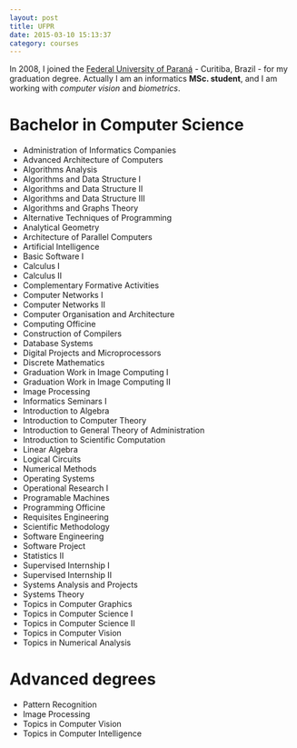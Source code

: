 ```yaml
---
layout: post
title: UFPR 
date: 2015-03-10 15:13:37
category: courses
---
```


In 2008, I joined the [Federal University of Paraná](http://www.ufpr.br) - Curitiba, Brazil - for my graduation degree. Actually I am an informatics **MSc. student**, and I am working with *computer vision* and *biometrics*.

# Bachelor in Computer Science
* Administration of Informatics Companies
* Advanced Architecture of Computers
* Algorithms Analysis
* Algorithms and Data Structure I
* Algorithms and Data Structure II
* Algorithms and Data Structure III
* Algorithms and Graphs Theory
* Alternative Techniques of Programming
* Analytical Geometry
* Architecture of Parallel Computers
* Artificial Intelligence
* Basic Software I
* Calculus I
* Calculus II
* Complementary Formative Activities
* Computer Networks I
* Computer Networks II
* Computer Organisation and Architecture
* Computing Officine
* Construction of Compilers
* Database Systems
* Digital Projects and Microprocessors
* Discrete Mathematics
* Graduation Work in Image Computing I
* Graduation Work in Image Computing II
* Image Processing
* Informatics Seminars I
* Introduction to Algebra
* Introduction to Computer Theory
* Introduction to General Theory of Administration
* Introduction to Scientific Computation
* Linear Algebra
* Logical Circuits
* Numerical Methods
* Operating Systems
* Operational Research I
* Programable Machines
* Programming Officine
* Requisites Engineering
* Scientific Methodology
* Software Engineering
* Software Project
* Statistics II
* Supervised Internship I
* Supervised Internship II
* Systems Analysis and Projects
* Systems Theory
* Topics in Computer Graphics
* Topics in Computer Science I
* Topics in Computer Science II
* Topics in Computer Vision
* Topics in Numerical Analysis

# Advanced degrees
* Pattern Recognition
* Image Processing
* Topics in Computer Vision
* Topics in Computer Intelligence 

